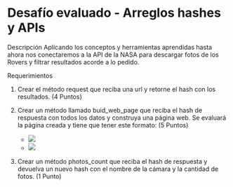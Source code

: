 # Desafío evaluado - Arreglos hashes y APIs

Descripción
Aplicando los conceptos y herramientas aprendidas hasta ahora nos conectaremos a la API de la NASA para descargar fotos de los Rovers y filtrar resultados acorde a lo pedido.

Requerimientos

1. Crear el método request que reciba una url y retorne el hash con los resultados. (4 Puntos)

2. Crear un método llamado buid_web_page que reciba el hash de respuesta con todos los datos y construya una página web. Se evaluará la página creada y tiene que tener este formato: (5 Puntos)
   <html>
   <head>
   </head>
   <body>
   <ul>
       <li><img src='.../398380645PRCLF0030000CC AM04010L1.PNG'></li>
       <li><img src='.../398381687EDR_F0030000CCAM05010M_.JPG'></li> </ul>
   </body>
   </html>

3. Crear un método photos_count que reciba el hash de respuesta y devuelva un nuevo hash con el nombre de la cámara y la cantidad de fotos. (1 Punto)

